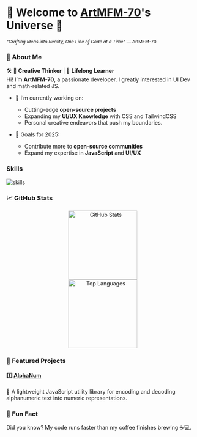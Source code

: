 # 🌌 Welcome to [ArtMFM-70](https://github.com/ArtMFM-70)'s Universe 🚀

<sub>_"Crafting Ideas into Reality, One Line of Code at a Time"_ — ArtMFM-70</sub>

### 🚀 About Me

🛠 🎨 **Creative Thinker** | 📖 **Lifelong Learner**  
Hi! I’m **ArtMFM-70**, a passionate developer. I greatly interested in UI Dev and math-related JS.

- 🔭 I’m currently working on:

  - Cutting-edge **open-source projects**
  - Expanding my **UI/UX Knowledge** with CSS and TailwindCSS
  - Personal creative endeavors that push my boundaries.

- 🎯 Goals for 2025:
  - Contribute more to **open-source communities**
  - Expand my expertise in **JavaScript** and **UI/UX**

### Skills

![skills](https://skillicons.dev/icons?i=html,css,js,bootstrap,tailwindcss,vue,vite,nodejs,ai&theme=dark)

### 📈 GitHub Stats

<p align="center">
  <img src="https://github-readme-stats.vercel.app/api?username=ArtMFM-70&show_icons=true&theme=github_dark" alt="GitHub Stats" height="180rem" /><br />
  <img src="https://github-readme-stats.vercel.app/api/top-langs/?username=ArtMFM-70&layout=compact&theme=github_dark&langs_count=5" alt="Top Languages" height="180rem" />
</p>

### 🌟 Featured Projects

#### 1️⃣ [**AlphaNum**](https://github.com/ArtMFM-70/AlphaNum)

🔗 A lightweight JavaScript utility library for encoding and decoding alphanumeric text into numeric representations.

<!--
### 🌐 Connect with Me
<a href="https://linkedin.com/in/your-profile" target="_blank"><img src="https://img.shields.io/badge/-LinkedIn-0077B5?style=for-the-badge&logo=linkedin&logoColor=white"></a>
<a href="https://twitter.com/your-handle" target="_blank"><img src="https://img.shields.io/badge/-Twitter-1DA1F2?style=for-the-badge&logo=twitter&logoColor=white"></a>
<a href="mailto:your-email@example.com"><img src="https://img.shields.io/badge/-Email-D14836?style=for-the-badge&logo=gmail&logoColor=white"></a>
-->

### 🎉 Fun Fact

Did you know? My code runs faster than my coffee finishes brewing ☕💻.
